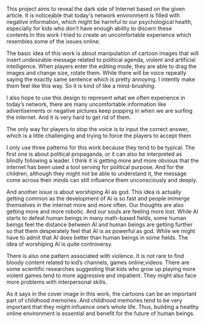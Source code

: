 This project aims to reveal the dark side of Internet based on the given article.
It is noticeable that today's network environment is filled with negative information, which might be harmful to our psychological health, especially for kids who don’t have enough ability to discern these contents.In this work I tried to create an uncomfortable experience which resembles some of the issues online.

The basic idea of this work is about manipulation of cartoon images that will insert undesirable message related to political agenda, violent and artificial intelligence. 
When players enter the editing mode, they are able to drag the images and change size, rotate them. While there will be voice repeatly saying the exactly same sentence which is pretty annoying. I intently make them feel like this way. So it is kind of like a mind-brushing.

I also hope to use this design to represent what we often experience in today’s network, there are many uncomfortable information like advertisements or negative pictures keep popping in when we are surfing the internet. And it is very hard to get rid of them.

The only way for players to stop the voice is to input the correct answer, which is a little challenging and trying to force the players to accept them

I only use three patterns for this work because they tend to be typical. The first one is about political propaganda, or it can also be interpreted as blindly following a leader. I think it is getting more and more obvious that the internet has been used a tool serving for political purpose. And for the children, although they might not be able to understand it, the message come across their minds can still influence them unconsciously and deeply. 

And another issue is about worshiping AI as god. This idea is actually getting common as the development of Ai is so fast and people immerge themselves in the internet more and more often. Our thoughts are also getting more and more robotic. And our souls are feeling more lost. While AI starts to defeat human beings in many math-based fields, some human beings feel the distance between AI and human beings are getting further so that them desperately feel that AI is as powerful as god. While we might have to admit that AI does better than human beings in some fields. The idea of worshiping AI is quite controversy.

There is also one pattern associated with violence. It is not rare to find bloody content related to kid’s channels, games online,videos. There are some scientific researches suggesting that kids who grow up playing more violent games tend to more aggressive and impatient. They might also face more problems with interpersonal skills. 
 
As it says in the cover image in this work, the cartoons can be an important part of childhood memories. And childhood memories tend to be very important that they might influence one’s whole life. Thus, building a healthy online environment is essential and benefit for the future of human beings.




